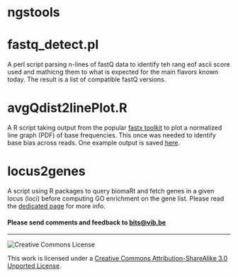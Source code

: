 ngstools
========

# **fastq_detect.pl**

A perl script parsing n-lines of fastQ data to identify teh rang eof ascii score used and mathicng them to what is expected for the main flavors known today. The result is a list of compatible fastQ versions.

# **avgQdist2linePlot.R**

A R script taking output from the popular [fastx toolkit](http://hannonlab.cshl.edu/fastx_toolkit/) to plot a normalized line graph (PDF) of base frequencies. This once was needed to identify base bias across reads. One example output is saved [here](pictures/avgQdist2linePlot.png).

# **locus2genes**

A script using R packages to query biomaRt and fetch genes in a given locus (loci) before computing GO enrichment on the gene list. Please read the [dedicated page](locus2genes/README.md) for more info.


<h4>Please send comments and feedback to <a href="mailto:bits@vib.be">bits@vib.be</a></h4>

------------

![Creative Commons License](http://i.creativecommons.org/l/by-sa/3.0/88x31.png?raw=true)

This work is licensed under a [Creative Commons Attribution-ShareAlike 3.0 Unported License](http://creativecommons.org/licenses/by-sa/3.0/).
